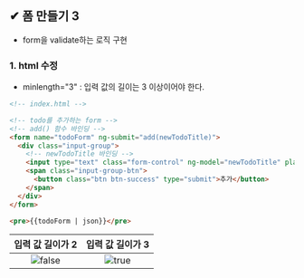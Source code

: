 ## ✔ 폼 만들기 3
- form을 validate하는 로직 구현

### 1. html 수정
- minlength="3" : 입력 값의 길이는 3 이상이어야 한다.

```html
<!-- index.html -->

<!-- todo를 추가하는 form -->
<!-- add() 함수 바인딩 -->
<form name="todoForm" ng-submit="add(newTodoTitle)">
  <div class="input-group">
    <!-- newTodoTitle 바인딩 -->
    <input type="text" class="form-control" ng-model="newTodoTitle" placeholder="새로운 todo를 입력하세요." minlength="3">
    <span class="input-group-btn">
      <button class="btn btn-success" type="submit">추가</button>
    </span>
  </div>
</form>

<pre>{{todoForm | json}}</pre>

```

| 입력 값 길이가 2 | 입력 값 길이가 3 |
|:--------:|:--------:|
| ![false](https://user-images.githubusercontent.com/54324782/200329234-31baa6ed-ee97-401b-a716-a673ccd55bc9.png) | ![true](https://user-images.githubusercontent.com/54324782/200329371-5d0ba90d-1c6d-47b1-8970-ee897d6ce207.png)
 
